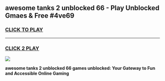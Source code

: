 
## awesome tanks 2 unblocked 66 - Play Unblocked Gmaes & Free #4ve69
<h3>
<a href="https://news.freeplayer.one?title=awesome_tanks_2_unblocked_66&ref=24F">CLICK TO PLAY</a></h3>
<hr>

<h3>
<a href="https://news.freeplayer.one?title=awesome_tanks_2_unblocked_66&ref=24F">CLICK 2 PLAY</a>
  
</h3>

<a href="https://news.freeplayer.one?title=awesome_tanks_2_unblocked_66&ref=24F/"><img src="https://clearcache.store/games.png"></a>


**awesome tanks 2 unblocked 66 games unblocked: Your Gateway to Fun and Accessible Online Gaming**
